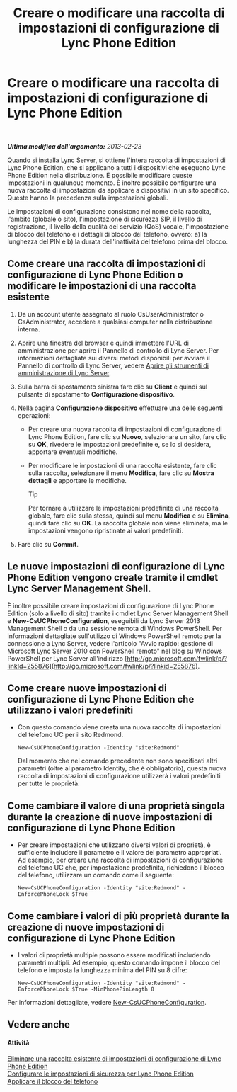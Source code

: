 ﻿---
title: Creare o modificare una raccolta di impostazioni di configurazione di Lync Phone Edition
TOCTitle: Creare o modificare una raccolta di impostazioni di configurazione di Lync Phone Edition
ms:assetid: 6cf714af-8f57-4a71-89ad-0a776302b2ba
ms:mtpsurl: https://technet.microsoft.com/it-it/library/JJ688086(v=OCS.15)
ms:contentKeyID: 49887598
ms.date: 08/24/2015
mtps_version: v=OCS.15
ms.translationtype: HT
---

# Creare o modificare una raccolta di impostazioni di configurazione di Lync Phone Edition

 

_**Ultima modifica dell'argomento:** 2013-02-23_

Quando si installa Lync Server, si ottiene l'intera raccolta di impostazioni di Lync Phone Edition, che si applicano a tutti i dispositivi che eseguono Lync Phone Edition nella distribuzione. È possibile modificare queste impostazioni in qualunque momento. È inoltre possibile configurare una nuova raccolta di impostazioni da applicare a dispositivi in un sito specifico. Queste hanno la precedenza sulla impostazioni globali.

Le impostazioni di configurazione consistono nel nome della raccolta, l'ambito (globale o sito), l'impostazione di sicurezza SIP, il livello di registrazione, il livello della qualità del servizio (QoS) vocale, l'impostazione di blocco del telefono e i dettagli di blocco del telefono, ovvero: a) la lunghezza del PIN e b) la durata dell'inattività del telefono prima del blocco.

## Come creare una raccolta di impostazioni di configurazione di Lync Phone Edition o modificare le impostazioni di una raccolta esistente

1.  Da un account utente assegnato al ruolo CsUserAdministrator o CsAdministrator, accedere a qualsiasi computer nella distribuzione interna.

2.  Aprire una finestra del browser e quindi immettere l'URL di amministrazione per aprire il Pannello di controllo di Lync Server. Per informazioni dettagliate sui diversi metodi disponibili per avviare il Pannello di controllo di Lync Server, vedere [Aprire gli strumenti di amministrazione di Lync Server](lync-server-2013-open-lync-server-administrative-tools.md).

3.  Sulla barra di spostamento sinistra fare clic su **Client** e quindi sul pulsante di spostamento **Configurazione dispositivo**.

4.  Nella pagina **Configurazione dispositivo** effettuare una delle seguenti operazioni:
    
      - Per creare una nuova raccolta di impostazioni di configurazione di Lync Phone Edition, fare clic su **Nuovo**, selezionare un sito, fare clic su **OK**, rivedere le impostazioni predefinite e, se lo si desidera, apportare eventuali modifiche.
    
      - Per modificare le impostazioni di una raccolta esistente, fare clic sulla raccolta, selezionare il menu **Modifica**, fare clic su **Mostra dettagli** e apportare le modifiche.
        
        > [!TIP]  
        > Per tornare a utilizzare le impostazioni predefinite di una raccolta globale, fare clic sulla stessa, quindi sul menu <strong>Modifica</strong> e su <strong>Elimina</strong>, quindi fare clic su <strong>OK</strong>. La raccolta globale non viene eliminata, ma le impostazioni vengono ripristinate ai valori predefiniti.

5.  Fare clic su **Commit**.

## Le nuove impostazioni di configurazione di Lync Phone Edition vengono create tramite il cmdlet Lync Server Management Shell.

È inoltre possibile creare impostazioni di configurazione di Lync Phone Edition (solo a livello di sito) tramite i cmdlet Lync Server Management Shell e **New-CsUCPhoneConfiguration**, eseguibili da Lync Server 2013 Management Shell o da una sessione remota di Windows PowerShell. Per informazioni dettagliate sull'utilizzo di Windows PowerShell remoto per la connessione a Lync Server, vedere l'articolo "Avvio rapido: gestione di Microsoft Lync Server 2010 con PowerShell remoto" nel blog su Windows PowerShell per Lync Server all'indirizzo [http://go.microsoft.com/fwlink/p/?linkId=255876](http://go.microsoft.com/fwlink/p/?linkid=255876).

## Come creare nuove impostazioni di configurazione di Lync Phone Edition che utilizzano i valori predefiniti

  - Con questo comando viene creata una nuova raccolta di impostazioni del telefono UC per il sito Redmond.
    
        New-CsUCPhoneConfiguration -Identity "site:Redmond"
    
    Dal momento che nel comando precedente non sono specificati altri parametri (oltre al parametro Identity, che è obbligatorio), questa nuova raccolta di impostazioni di configurazione utilizzerà i valori predefiniti per tutte le proprietà.

## Come cambiare il valore di una proprietà singola durante la creazione di nuove impostazioni di configurazione di Lync Phone Edition

  - Per creare impostazioni che utilizzano diversi valori di proprietà, è sufficiente includere il parametro e il valore del parametro appropriati. Ad esempio, per creare una raccolta di impostazioni di configurazione del telefono UC che, per impostazione predefinita, richiedono il blocco del telefono, utilizzare un comando come il seguente:
    
        New-CsUCPhoneConfiguration -Identity "site:Redmond" -EnforcePhoneLock $True

## Come cambiare i valori di più proprietà durante la creazione di nuove impostazioni di configurazione di Lync Phone Edition

  - I valori di proprietà multiple possono essere modificati includendo parametri multipli. Ad esempio, questo comando impone il blocco del telefono e imposta la lunghezza minima del PIN su 8 cifre:
    
        New-CsUCPhoneConfiguration -Identity "site:Redmond" -EnforcePhoneLock $True -MinPhonePinLength 8

Per informazioni dettagliate, vedere [New-CsUCPhoneConfiguration](https://docs.microsoft.com/en-us/powershell/module/skype/New-CsUCPhoneConfiguration).

## Vedere anche

#### Attività

[Eliminare una raccolta esistente di impostazioni di configurazione di Lync Phone Edition](lync-server-2013-delete-an-existing-collection-of-lync-phone-edition-configuration-settings.md)  
[Configurare le impostazioni di sicurezza per Lync Phone Edition](lync-server-2013-configure-security-settings-for-lync-phone-edition.md)  
[Applicare il blocco del telefono](lync-server-2013-enforce-phone-locking.md)

